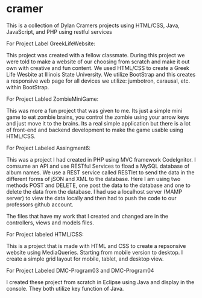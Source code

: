 # cramer
This is a collection of Dylan Cramers projects using HTML/CSS, Java, JavaScript, and PHP using restful services


For Project Label GreekLifeWebsite:

This project was created with a fellow classmate. During this project we were told to make a website of our choosing from scratch and make it out own with creative and fun content. We used HTML/CSS to create a Greek Life Wesbite at Illinois State University. We utilize BootStrap and this creates a responsive web page for all devices we utilize: jumbotron, carausal, etc. within BootStrap.


For Project Labled ZombieMiniGame:

This was more a fun project that was given to me. Its just a simple mini game to eat zombie brains, you control the zombie using your arrow keys and just move it to the brains. Its a real simple application but there is a lot of front-end and backend development to make the game usable using HTML/CSS.



For Project Labeled Assingment6:

This was a project I had created in PHP using MVC framework CodeIgnitor. I comsume an API and use RESTful Services to fload a MySQL
database of album names. We use a REST service called RESTlet to send the data in the different forms of jSON and XML to the database.
Here I am using two methods POST and DELETE, one post the data to the database and one to delete the data from the database. I had use a
localhost server (MAMP server) to view the data locally and then had to push the code to our professors github account. 

The files that have my work that I created and changed are in the controllers, views and models files.

For Project labeled HTML/CSS:

This is a project that is made with HTML and CSS to create a repsonsive website using MediaQueries. Starting from mobile version to desktop. I create a simple grid layout for mobile, tablet, and desktop view. 

For Project Labeled DMC-Program03 and DMC-Program04

I created these project from scratch in Eclipse using Java and display in the console. They both utilize key function of Java. 

